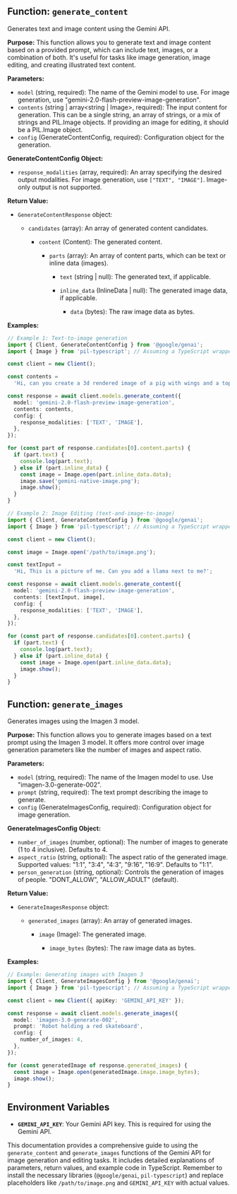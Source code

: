## Function: `generate_content`

Generates text and image content using the Gemini API.

**Purpose:**
This function allows you to generate text and image content based on a provided prompt, which can include text, images, or a combination of both. It's useful for tasks like image generation, image editing, and creating illustrated text content.

**Parameters:**

- `model` (string, required): The name of the Gemini model to use. For image generation, use "gemini-2.0-flash-preview-image-generation".
- `contents` (string | array<string | Image>, required): The input content for generation. This can be a single string, an array of strings, or a mix of strings and PIL.Image objects. If providing an image for editing, it should be a PIL.Image object.
- `config` (GenerateContentConfig, required): Configuration object for the generation.

**GenerateContentConfig Object:**

- `response_modalities` (array<string>, required): An array specifying the desired output modalities. For image generation, use `["TEXT", "IMAGE"]`. Image-only output is not supported.

**Return Value:**

- `GenerateContentResponse` object:

  - `candidates` (array<Candidate>): An array of generated content candidates.

    - `content` (Content): The generated content.

      - `parts` (array<Part>): An array of content parts, which can be text or inline data (images).

        - `text` (string | null): The generated text, if applicable.
        - `inline_data` (InlineData | null): The generated image data, if applicable.

          - `data` (bytes): The raw image data as bytes.

**Examples:**

```typescript
// Example 1: Text-to-image generation
import { Client, GenerateContentConfig } from '@google/genai';
import { Image } from 'pil-typescript'; // Assuming a TypeScript wrapper for PIL

const client = new Client();

const contents =
  'Hi, can you create a 3d rendered image of a pig with wings and a top hat flying over a happy futuristic scifi city with lots of greenery?';

const response = await client.models.generate_content({
  model: 'gemini-2.0-flash-preview-image-generation',
  contents: contents,
  config: {
    response_modalities: ['TEXT', 'IMAGE'],
  },
});

for (const part of response.candidates[0].content.parts) {
  if (part.text) {
    console.log(part.text);
  } else if (part.inline_data) {
    const image = Image.open(part.inline_data.data);
    image.save('gemini-native-image.png');
    image.show();
  }
}

// Example 2: Image Editing (text-and-image-to-image)
import { Client, GenerateContentConfig } from '@google/genai';
import { Image } from 'pil-typescript'; // Assuming a TypeScript wrapper for PIL

const client = new Client();

const image = Image.open('/path/to/image.png');

const textInput =
  'Hi, This is a picture of me. Can you add a llama next to me?';

const response = await client.models.generate_content({
  model: 'gemini-2.0-flash-preview-image-generation',
  contents: [textInput, image],
  config: {
    response_modalities: ['TEXT', 'IMAGE'],
  },
});

for (const part of response.candidates[0].content.parts) {
  if (part.text) {
    console.log(part.text);
  } else if (part.inline_data) {
    const image = Image.open(part.inline_data.data);
    image.show();
  }
}
```

## Function: `generate_images`

Generates images using the Imagen 3 model.

**Purpose:**
This function allows you to generate images based on a text prompt using the Imagen 3 model. It offers more control over image generation parameters like the number of images and aspect ratio.

**Parameters:**

- `model` (string, required): The name of the Imagen model to use. Use "imagen-3.0-generate-002".
- `prompt` (string, required): The text prompt describing the image to generate.
- `config` (GenerateImagesConfig, required): Configuration object for image generation.

**GenerateImagesConfig Object:**

- `number_of_images` (number, optional): The number of images to generate (1 to 4 inclusive). Defaults to 4.
- `aspect_ratio` (string, optional): The aspect ratio of the generated image. Supported values: "1:1", "3:4", "4:3", "9:16", "16:9". Defaults to "1:1".
- `person_generation` (string, optional): Controls the generation of images of people. "DONT_ALLOW", "ALLOW_ADULT" (default).

**Return Value:**

- `GenerateImagesResponse` object:

  - `generated_images` (array<GeneratedImage>): An array of generated images.

    - `image` (Image): The generated image.

      - `image_bytes` (bytes): The raw image data as bytes.

**Examples:**

```typescript
// Example: Generating images with Imagen 3
import { Client, GenerateImagesConfig } from '@google/genai';
import { Image } from 'pil-typescript'; // Assuming a TypeScript wrapper for PIL

const client = new Client({ apiKey: 'GEMINI_API_KEY' });

const response = await client.models.generate_images({
  model: 'imagen-3.0-generate-002',
  prompt: 'Robot holding a red skateboard',
  config: {
    number_of_images: 4,
  },
});

for (const generatedImage of response.generated_images) {
  const image = Image.open(generatedImage.image.image_bytes);
  image.show();
}
```

## Environment Variables

- **`GEMINI_API_KEY`**: Your Gemini API key. This is required for using the Gemini API.

This documentation provides a comprehensive guide to using the `generate_content` and `generate_images` functions of the Gemini API for image generation and editing tasks. It includes detailed explanations of parameters, return values, and example code in TypeScript. Remember to install the necessary libraries (`@google/genai`, `pil-typescript`) and replace placeholders like `/path/to/image.png` and `GEMINI_API_KEY` with actual values.

